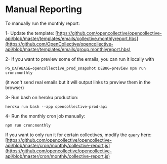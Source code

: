 # Manual Reporting

To manually run the monthly report:

1- Update the template: [https://github.com/opencollective/opencollective-api/blob/master/templates/emails/collective.monthlyreport.hbs](https://github.com/OpenCollective/opencollective-api/blob/master/templates/emails/group.monthlyreport.hbs)

2- If you want to preview some of the emails, you can run it locally with

```text
PG_DATABASE=opencollective_prod_snapshot DEBUG=preview npm run cron:monthly
```

\(it won't send real emails but it will output links to preview them in the browser\)

3- Run bash on heroku production:

```text
heroku run bash --app opencollective-prod-api
```

4- Run the monthly cron job manually:

```text
npm run cron:monthly
```

If you want to only run it for certain collectives, modify the `query` here: [https://github.com/opencollective/opencollective-api/blob/master/cron/monthly/collective-report.js](https://github.com/opencollective/opencollective-api/blob/master/cron/monthly/collective-report.js)
